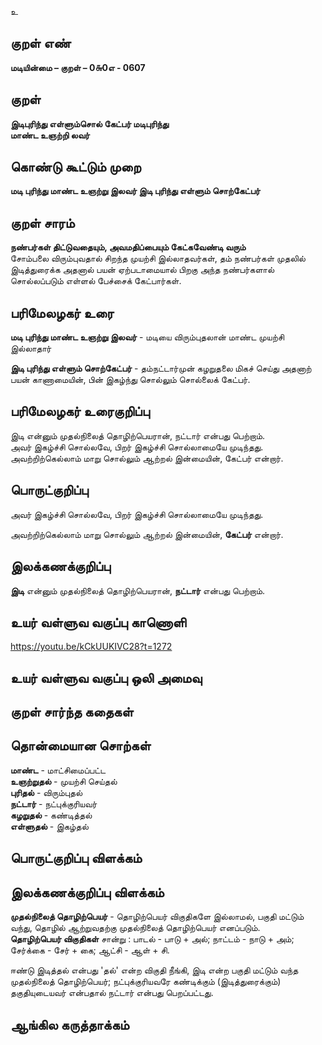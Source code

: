உ

## குறள் எண் 

**மடியின்மை – குறள் – 0௬0எ - 0607**  

## குறள் 

**இடிபுரிந்து எள்ளும்சொல் கேட்பர் மடிபுரிந்து  
மாண்ட உஞற்றி லவர்**  

## கொண்டு கூட்டும் முறை

**மடி புரிந்து மாண்ட உஞற்று இலவர் இடி புரிந்து எள்ளும் சொற்கேட்பர்**

## குறள் சாரம் 

**நண்பர்கள் திட்டுவதையும், அவமதிப்பையும் கேட்கவேண்டி வரும்**  
சோம்பலை விரும்புவதால் சிறந்த முயற்சி இல்லாதவர்கள், தம் நண்பர்கள் முதலில் இடித்துரைக்க அதனால் பயன் ஏற்படாமையால் பிறகு அந்த நண்பர்களால் சொல்லப்படும் எள்ளல் பேச்சைக் கேட்பார்கள்.  

## பரிமேலழகர் உரை

**மடி புரிந்து மாண்ட உஞற்று இலவர்** - மடியை விரும்புதலான் மாண்ட முயற்சி இல்லாதார்   

**இடி புரிந்து எள்ளும் சொற்கேட்பர்** - தம்நட்டார்முன் கழறுதலை மிகச் செய்து அதனாற் பயன் காணாமையின், பின் இகழ்ந்து சொல்லும் சொல்லைக் கேட்பர்.   

## பரிமேலழகர் உரைகுறிப்பு   

இடி என்னும் முதல்நிலைத் தொழிற்பெயரான், நட்டார் என்பது பெற்றாம்.  
அவர் இகழ்ச்சி சொல்லவே, பிறர் இகழ்ச்சி சொல்லாமையே முடிந்தது.  
அவற்றிற்கெல்லாம் மாறு சொல்லும் ஆற்றல் இன்மையின், கேட்பர் என்றார்.  

## பொருட்குறிப்பு 

அவர் இகழ்ச்சி சொல்லவே, பிறர் இகழ்ச்சி சொல்லாமையே முடிந்தது.  

அவற்றிற்கெல்லாம் மாறு சொல்லும் ஆற்றல் இன்மையின், **கேட்பர்** என்றார். 

## இலக்கணக்குறிப்பு  

**இடி** என்னும் முதல்நிலைத் தொழிற்பெயரான், **நட்டார்** என்பது பெற்றாம்.    

## உயர் வள்ளுவ வகுப்பு காணொளி

https://youtu.be/kCkUUKIVC28?t=1272 

## உயர் வள்ளுவ வகுப்பு ஒலி அமைவு 

 
## குறள் சார்ந்த கதைகள் 


## தொன்மையான சொற்கள்

**மாண்ட** - மாட்சிமைப்பட்ட  
**உஞற்றுதல்** - முயற்சி செய்தல்  
**புரிதல்** - விரும்புதல்  
**நட்டார்** - நட்புக்குரியவர்  
**கழறுதல்** - கண்டித்தல்  
**எள்ளுதல்** - இகழ்தல்  

## பொருட்குறிப்பு விளக்கம்


## இலக்கணக்குறிப்பு விளக்கம்

**முதல்நிலைத் தொழிற்பெயர்** - தொழிற்பெயர் விகுதிகளே இல்லாமல், பகுதி மட்டும் வந்து, தொழில் ஆற்றுவதற்கு முதல்நிலைத் தொழிற்பெயர் எனப்படும்.   
**தொழிற்பெயர் விகுதிகள்** சான்று :  பாடல் - பாடு + அல்;  நாட்டம் - நாடு + அம்;  சேர்க்கை - சேர் + கை;  ஆட்சி - ஆள் + சி.                            

ஈண்டு இடித்தல் என்பது 'தல்' என்ற விகுதி நீங்கி, இடி என்ற பகுதி மட்டும் வந்த முதல்நிலைத் தொழிற்பெயர்; நட்புக்குரியவரே கண்டிக்கும் (இடித்துரைக்கும்) தகுதியுடையவர் என்பதால் நட்டார் என்பது பெறப்பட்டது.

## ஆங்கில கருத்தாக்கம் 


